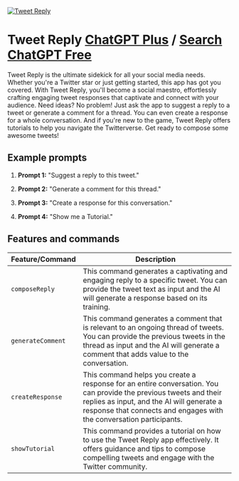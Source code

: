 
[![Tweet Reply](https://files.oaiusercontent.com/file-xrrh4EsnH6XnTZCHMeFSO6UH?se=2123-10-14T17%3A07%3A30Z&sp=r&sv=2021-08-06&sr=b&rscc=max-age%3D31536000%2C%20immutable&rscd=attachment%3B%20filename%3D54e896df-d413-425e-9dab-67bd1204ee9c.png&sig=2HN6SHdbDwOsmEBR3jWLNNv1D4wfutWvfDEPh47QmoI%3D)](https://chat.openai.com/g/g-38ZTJlXKJ-tweet-reply)

# Tweet Reply [ChatGPT Plus](https://chat.openai.com/g/g-38ZTJlXKJ-tweet-reply) / [Search ChatGPT Free](https://gptcall.net/index.html#/?search=Tweet%20Reply)

Tweet Reply is the ultimate sidekick for all your social media needs. Whether you're a Twitter star or just getting started, this app has got you covered. With Tweet Reply, you'll become a social maestro, effortlessly crafting engaging tweet responses that captivate and connect with your audience. Need ideas? No problem! Just ask the app to suggest a reply to a tweet or generate a comment for a thread. You can even create a response for a whole conversation. And if you're new to the game, Tweet Reply offers tutorials to help you navigate the Twitterverse. Get ready to compose some awesome tweets!

## Example prompts

1. **Prompt 1:** "Suggest a reply to this tweet."

2. **Prompt 2:** "Generate a comment for this thread."

3. **Prompt 3:** "Create a response for this conversation."

4. **Prompt 4:** "Show me a Tutorial."


## Features and commands

| Feature/Command | Description |
| --- | --- |
| `composeReply` | This command generates a captivating and engaging reply to a specific tweet. You can provide the tweet text as input and the AI will generate a response based on its training. |
| `generateComment` | This command generates a comment that is relevant to an ongoing thread of tweets. You can provide the previous tweets in the thread as input and the AI will generate a comment that adds value to the conversation. |
| `createResponse` | This command helps you create a response for an entire conversation. You can provide the previous tweets and their replies as input, and the AI will generate a response that connects and engages with the conversation participants. |
| `showTutorial` | This command provides a tutorial on how to use the Tweet Reply app effectively. It offers guidance and tips to compose compelling tweets and engage with the Twitter community. |


